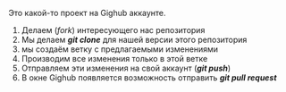 Это какой-то проект на Gighub аккаунте.


1. Делаем (*fork*) интересующего нас репозитория
2. Мы делаем ***git clone*** для нашей версии этого репозитория
3. мы создаём ветку с предлагаемыми изменениями
4. Производим все изменения только в этой ветке
5. Отправляем эти изменения на свой аккаунт (***git push***)
6. В окне Gighub появляется возможность отправить ***git pull request***
